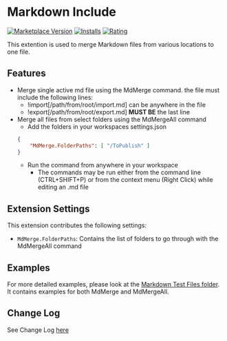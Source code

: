 # Markdown Include

[![Marketplace Version](https://vsmarketplacebadge.apphb.com/version-short/Kevenin.markdowninclude.svg)](https://marketplace.visualstudio.com/items?itemName=Kevenin.markdowninclude)
[![Installs](https://vsmarketplacebadge.apphb.com/installs/Kevenin.markdowninclude.svg)](https://marketplace.visualstudio.com/items?itemName=Kevenin.markdowninclude)
[![Rating](https://vsmarketplacebadge.apphb.com/rating/Kevenin.markdowninclude.svg)](https://marketplace.visualstudio.com/items?itemName=Kevenin.markdowninclude)

This extention is used to merge Markdown files from various locations to one file.

## Features

- Merge single active md file using the MdMerge command. the file must include the following lines:
  - !import[/path/from/root/import.md] can be anywhere in the file
  - !export[/path/from/root/export.md] **MUST BE** the last line
- Merge all files from select folders using the MdMergeAll command
  - Add the folders in your workspaces settings.json
  ```json
  {
      "MdMerge.FolderPaths": [ "/ToPublish" ]
  }
  ```
  - Run the command from anywhere in your workspace
    - The commands may be run either from the command line (CTRL+SHIFT+P) or from the context menu (Right Click) while editing an .md file

## Extension Settings

This extension contributes the following settings:

* `MdMerge.FolderPaths`: Contains the list of folders to go through with the MdMergeAll command

## Examples
For more detailed examples, please look at the [Markdown Test Files folder](https://github.com/Kevenin/Markdown-Include/tree/master/Markdown%20Test%20Files). It contains examples for both MdMerge and MdMergeAll.

## Change Log
See Change Log [here](CHANGELOG.md)
